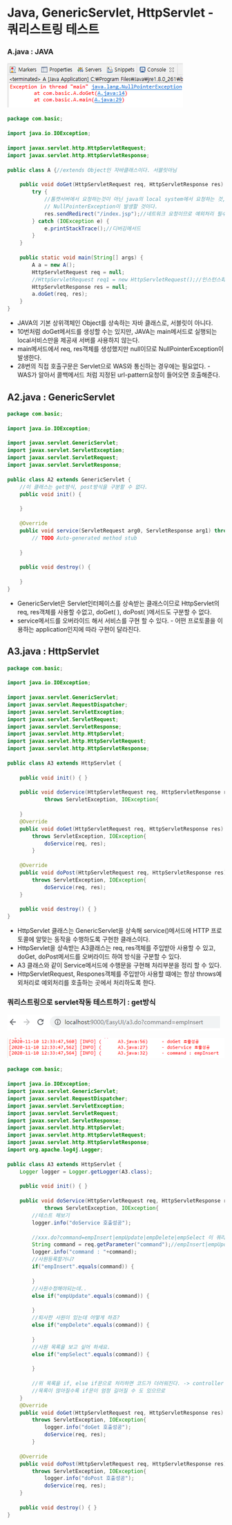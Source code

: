 # Java, GenericServlet, HttpServlet - 쿼리스트링 테스트

### A.java : JAVA

![NullPointerException](../../../.gitbook/assets/3%20%2840%29.png)

```java
package com.basic;

import java.io.IOException;

import javax.servlet.http.HttpServletRequest;
import javax.servlet.http.HttpServletResponse;

public class A {//extends Object인 자바클래스이다. 서블릿아님
	
	public void doGet(HttpServletRequest req, HttpServletResponse res) {
		try {
			//톰캣서버에서 요청하는것이 아닌 java의 local system에서 요청하는 것,
			// NullPointerException이 발생할 것이다.
			res.sendRedirect("/index.jsp");//네트워크 요청이므로 예외처리 필수 - IOException
		} catch (IOException e) {
			e.printStackTrace();//디버깅메서드
		}
	}

	public static void main(String[] args) {
		A a = new A();
		HttpServletRequest req = null;
		//HttpServletRequest req1 = new HttpServletRequest();//인스턴스화가 불가능하다.
		HttpServletResponse res = null;
		a.doGet(req, res);
	}
}
```

* JAVA의 기본 상위객체인 Object를 상속하는 자바 클래스로, 서블릿이 아니다.
* 10번처럼 doGet메서드를 생성할 수는 있지만, JAVA는 main메서드로 실행되는 local서비스만을 제공새 서버를 사용하지 않는다.
* main메서드에서 req, res객체를 생성했지만 null이므로 NullPointerException이 발생한다.
* 28번의 직접 호출구문은 Servlet으로 WAS와 통신하는 경우에는 필요없다. - WAS가 알아서 콜백메서드 처럼 지정된 url-pattern요청이 들어오면 호출해준다.

## A2.java : GenericServlet

```java
package com.basic;

import java.io.IOException;

import javax.servlet.GenericServlet;
import javax.servlet.ServletException;
import javax.servlet.ServletRequest;
import javax.servlet.ServletResponse;

public class A2 extends GenericServlet {
	//이 클래스는 get방식, post방식을 구분할 수 없다.
	public void init() {
		
	}
	
	@Override
	public void service(ServletRequest arg0, ServletResponse arg1) throws ServletException, IOException {
		// TODO Auto-generated method stub

	}

	public void destroy() {
		
	}
}
```

* GenericServlet은 Servlet인터페이스를 상속받는 클래스이므로 HttpServlet의 req, res객체를 사용할 수없고, doGet\( \), doPost\( \)메서드도 구분할 수 없다.
* service메서드를 오버라이드 해서 서비스를 구현 할 수 있다. - 어떤 프로토콜을 이용하는 application인지에 따라 구현이 달라진다.

## A3.java : HttpServlet

```java
package com.basic;

import java.io.IOException;

import javax.servlet.GenericServlet;
import javax.servlet.RequestDispatcher;
import javax.servlet.ServletException;
import javax.servlet.ServletRequest;
import javax.servlet.ServletResponse;
import javax.servlet.http.HttpServlet;
import javax.servlet.http.HttpServletRequest;
import javax.servlet.http.HttpServletResponse;

public class A3 extends HttpServlet {
	
	public void init() { }
	
	public void doService(HttpServletRequest req, HttpServletResponse res)
			throws ServletException, IOException{			

	}
	@Override
	public void doGet(HttpServletRequest req, HttpServletResponse res) 
		throws ServletException, IOException{
			doService(req, res);
		}
	
	@Override
	public void doPost(HttpServletRequest req, HttpServletResponse res) 
		throws ServletException, IOException{
			doService(req, res);
	}
	
	public void destroy() {	}	
}
```

* HttpServlet 클래스는 GenericServlet을 상속해 service\(\)메서드에 HTTP 프로토콜에 알맞는 동작을 수행하도록 구현한 클래스이다.
* HttpServlet을 상속받는 A3클래스는 req, res객체를 주입받아 사용할 수 있고, doGet, doPost메서드를 오버라이드 하여 방식을 구분할 수 있다.
* A3 클래스와 같이 Service메서드에 수행문을 구현해 처리부분을 정리 할 수 있다.
* HttpServletRequest, Respones객체를 주입받아 사용할 떄에는 항상 throws예외처리로 예외처리를 호출하는 곳에서 처리하도록 한다. 

### 쿼리스트링으로 servlet작동 테스트하기 : get방식

![url &#xCFFC;&#xB9AC;&#xC2A4;&#xD2B8;&#xB9C1;&#xC73C;&#xB85C; &#xB2E8;&#xC704;&#xD14C;&#xC2A4;&#xD2B8;&#xAC00; &#xAC00;&#xB2A5;&#xD558;&#xB2E4;.](../../../.gitbook/assets/2%20%2849%29.png)

![&#xB85C;&#xADF8; &#xD655;&#xC778;](../../../.gitbook/assets/2-1%20%283%29.png)

```java
package com.basic;

import java.io.IOException;
import javax.servlet.GenericServlet;
import javax.servlet.RequestDispatcher;
import javax.servlet.ServletException;
import javax.servlet.ServletRequest;
import javax.servlet.ServletResponse;
import javax.servlet.http.HttpServlet;
import javax.servlet.http.HttpServletRequest;
import javax.servlet.http.HttpServletResponse;
import org.apache.log4j.Logger;

public class A3 extends HttpServlet {	
	Logger logger = Logger.getLogger(A3.class);
	
	public void init() { }
	
	public void doService(HttpServletRequest req, HttpServletResponse res)
			throws ServletException, IOException{
		//테스트 해보기
		logger.info("doService 호출성공");
		
		//xxx.do?command=empInsert|empUpdate|empDelete|empSelect 이 쿼리스트링으로 
		String command = req.getParameter("command");//empInsert|empUpdate|empDelete|empSelect 이런걸 받아와 구분하자.
		logger.info("command : "+command);
		//사원등록할거니?
		if("empInsert".equals(command)) {
			
		}		
		//사원수정해야되는데..
		else if("empUpdate".equals(command)) {
			
		}				
		//퇴사한 사원이 있는데 어떻게 하죠?
		else if("empDelete".equals(command)) {
			
		}				
		//사원 목록을 보고 싶어 하세요.
		else if("empSelect".equals(command)) {
			
		}		
		
		//위 목록을 if, else if문으로 처리하면 코드가 더러워진다. -> controller mapper를 사용하자
		//목록이 많아질수록 if문이 엄청 길어질 수 도 있으므로
	}
	@Override
	public void doGet(HttpServletRequest req, HttpServletResponse res) 
		throws ServletException, IOException{
			logger.info("doGet 호출성공");
			doService(req, res);
		}
	
	@Override
	public void doPost(HttpServletRequest req, HttpServletResponse res) 
		throws ServletException, IOException{
			logger.info("doPost 호출성공");
			doService(req, res);
	}
	
	public void destroy() {	}	
}
```

